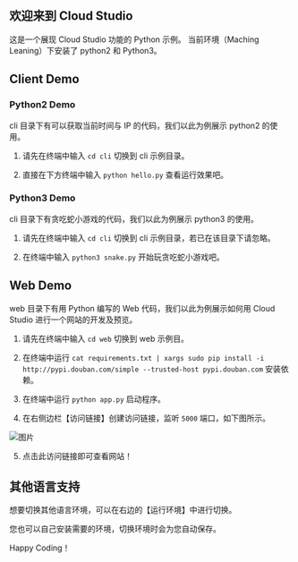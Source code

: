 ## 欢迎来到 Cloud Studio

这是一个展现 Cloud Studio 功能的 Python 示例。
当前环境（Maching Leaning）下安装了 python2 和 Python3。

##  Client Demo

### Python2 Demo
cli 目录下有可以获取当前时间与 IP 的代码，我们以此为例展示 python2 的使用。

1. 请先在终端中输入 `cd cli` 切换到 cli 示例目录。

2. 直接在下方终端中输入 `python hello.py` 查看运行效果吧。

### Python3 Demo

cli 目录下有贪吃蛇小游戏的代码，我们以此为例展示 python3 的使用。

1. 请先在终端中输入 `cd cli` 切换到 cli 示例目录，若已在该目录下请忽略。

2. 在终端中输入 `python3 snake.py` 开始玩贪吃蛇小游戏吧。

##  Web Demo

web 目录下有用 Python 编写的 Web 代码，我们以此为例展示如何用 Cloud Studio 进行一个网站的开发及预览。

1. 请先在终端中输入 `cd web` 切换到 web 示例目。

2. 在终端中运行 `cat requirements.txt | xargs sudo pip install -i http://pypi.douban.com/simple --trusted-host pypi.douban.com` 安装依赖。

3. 在终端中运行 `python app.py` 启动程序。

4. 在右侧边栏【访问链接】创建访问链接，监听 `5000` 端口，如下图所示。

![图片](https://dn-coding-net-production-pp.codehub.cn/8872855a-e08c-4ba1-81fc-31e7a2f04bee.png)


5. 点击此访问链接即可查看网站！

## 其他语言支持

想要切换其他语言环境，可以在右边的【运行环境】中进行切换。

您也可以自己安装需要的环境，切换环境时会为您自动保存。


Happy Coding！
